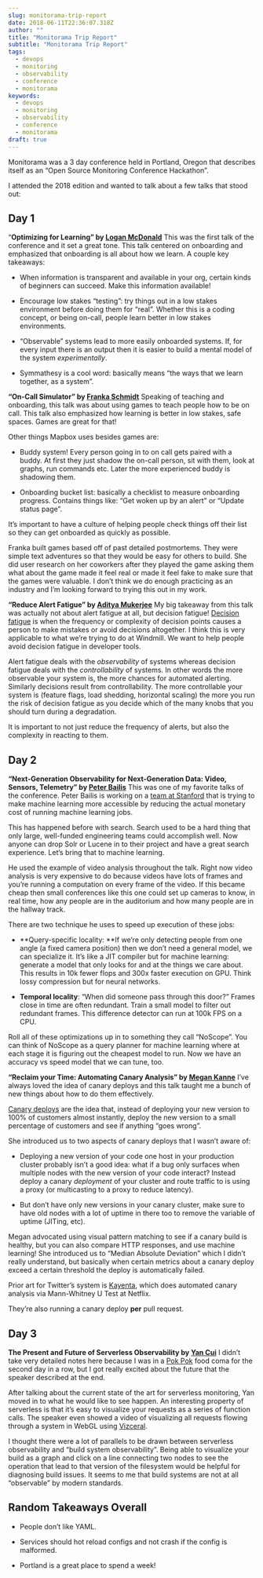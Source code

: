 ```yaml
---
slug: monitorama-trip-report
date: 2018-06-11T22:36:07.318Z
author: ""
title: "Monitorama Trip Report"
subtitle: "Monitorama Trip Report"
tags:
  - devops
  - monitoring
  - observability
  - conference
  - monitorama
keywords:
  - devops
  - monitoring
  - observability
  - conference
  - monitorama
draft: true
---
```


Monitorama was a 3 day conference held in Portland, Oregon that describes itself as an “Open Source Monitoring Conference Hackathon”.

I attended the 2018 edition and wanted to talk about a few talks that stood out:

## Day 1

“**Optimizing for Learning” by [Logan McDonald](https://twitter.com/loganmeetsworld)**
This was the first talk of the conference and it set a great tone. This talk centered on onboarding and emphasized that onboarding is all about how we learn. A couple key takeaways:

* When information is transparent and available in your org, certain kinds of beginners can succeed. Make this information available!

* Encourage low stakes “testing”: try things out in a low stakes environment before doing them for “real”. Whether this is a coding concept, or being on-call, people learn better in low stakes environments.

* “Observable” systems lead to more easily onboarded systems. If, for every input there is an output then it is easier to build a mental model of the system *experimentally*.

* Symmathesy is a cool word: basically means “the ways that we learn together, as a system”.

**“On-Call Simulator” by [Franka Schmidt](https://twitter.com/franschm)**
Speaking of teaching and onboarding, this talk was about using games to teach people how to be on call. This talk also emphasized how learning is better in low stakes, safe spaces. Games are great for that!

Other things Mapbox uses besides games are:

* Buddy system! Every person going in to on call gets paired with a buddy. At first they just shadow the on-call person, sit with them, look at graphs, run commands etc. Later the more experienced buddy is shadowing them.

* Onboarding bucket list: basically a checklist to measure onboarding progress. Contains things like: “Get woken up by an alert” or “Update status page”.

It’s important to have a culture of helping people check things off their list so they can get onboarded as quickly as possible.

Franka built games based off of past detailed postmortems. They were simple text adventures so that they would be easy for others to build. She did user research on her coworkers after they played the game asking them what about the game made it feel real or made it feel fake to make sure that the games were valuable. I don’t think we do enough practicing as an industry and I’m looking forward to trying this out in my work.

**“Reduce Alert Fatigue” by [Aditya Mukerjee](https://twitter.com/chimeracoder)**
My big takeaway from this talk was actually not about alert fatigue at all, but decision fatigue! [Decision fatigue](https://en.wikipedia.org/wiki/Decision_fatigue) is when the frequency or complexity of decision points causes a person to make mistakes or avoid decisions altogether. I think this is very applicable to what we’re trying to do at Windmill. We want to help people avoid decision fatigue in developer tools.

Alert fatigue deals with the *observability* of systems whereas decision fatigue deals with the *controllability* of systems. In other words the more observable your system is, the more chances for automated alerting. Similarly decisions result from controllability. The more controllable your system is (feature flags, load shedding, horizontal scaling) the more you run the risk of decision fatigue as you decide which of the many knobs that you should turn during a degradation.

It is important to not just reduce the frequency of alerts, but also the complexity in reacting to them.

## Day 2

**“Next-Generation Observability for Next-Generation Data: Video, Sensors, Telemetry” by [Peter Bailis](https://twitter.com/pbailis)**
This was one of my favorite talks of the conference. Peter Bailis is working on a [team at Stanford](https://dawn.cs.stanford.edu/) that is trying to make machine learning more accessible by reducing the actual monetary cost of running machine learning jobs.

This has happened before with search. Search used to be a hard thing that only large, well-funded engineering teams could accomplish well. Now anyone can drop Solr or Lucene in to their project and have a great search experience. Let’s bring that to machine learning.

He used the example of video analysis throughout the talk. Right now video analysis is very expensive to do because videos have lots of frames and you’re running a computation on every frame of the video. If this became cheap then small conferences like this one could set up cameras to know, in real time, how any people are in the auditorium and how many people are in the hallway track.

There are two technique he uses to speed up execution of these jobs:

* **Query-specific locality: **If we’re only detecting people from one angle (a fixed camera position) then we don’t need a general model, we can specialize it. It’s like a JIT compiler but for machine learning: generate a model that only looks for and at the things we care about. This results in 10k fewer flops and 300x faster execution on GPU. Think lossy compression but for neural networks.

* **Temporal locality**: “When did someone pass through this door?”
Frames close in time are often redundant. Train a small model to filter out redundant frames. This difference detector can run at 100k FPS on a CPU.

Roll all of these optimizations up in to something they call “NoScope”. You can think of NoScope as a query planner for machine learning where at each stage it is figuring out the cheapest model to run. Now we have an accuracy vs speed model that we can tune, too.

**“Reclaim your Time: Automating Canary Analysis” by [Megan Kanne](https://twitter.com/megankanne)**
I’ve always loved the idea of canary deploys and this talk taught me a bunch of new things about how to do them effectively.

[Canary deploys](https://www.infoq.com/news/2013/03/canary-release-improve-quality) are the idea that, instead of deploying your new version to 100% of customers almost instantly, deploy the new version to a small percentage of customers and see if anything “goes wrong”.

She introduced us to two aspects of canary deploys that I wasn’t aware of:

* Deploying a new version of your code one host in your production cluster probably isn’t a good idea: what if a bug only surfaces when multiple nodes with the new version of your code interact? Instead deploy a canary *deployment* of your cluster and route traffic to is using a proxy (or multicasting to a proxy to reduce latency).

* But don’t have only new versions in your canary cluster, make sure to have old nodes with a lot of uptime in there too to remove the variable of uptime (JITing, etc).

Megan advocated using visual pattern matching to see if a canary build is healthy, but you can also compare HTTP responses, and use machine learning! She introduced us to “Median Absolute Deviation” which I didn’t really understand, but basically when certain metrics about a canary deploy exceed a certain threshold the deploy is automatically failed.

Prior art for Twitter’s system is [Kayenta](https://cloudplatform.googleblog.com/2018/04/introducing-Kayenta-an-open-automated-canary-analysis-tool-from-Google-and-Netflix.html), which does automated canary analysis via Mann-Whitney U Test at Netflix.

They’re also running a canary deploy **per** pull request.

## Day 3

**The Present and Future of Serverless Observability by [Yan Cui](https://twitter.com/theburningmonk)**
I didn’t take very detailed notes here because I was in a [Pok Pok](https://pokpokdivision.com/) food coma for the second day in a row, but I got really excited about the future that the speaker described at the end.

After talking about the current state of the art for serverless monitoring, Yan moved in to what he would like to see happen. An interesting property of serverless is that it’s easy to visualize your requests as a series of function calls. The speaker even showed a video of visualizing all requests flowing through a system in WebGL using [Vizceral](https://github.com/Netflix/vizceral).

I thought there were a lot of parallels to be drawn between serverless observability and “build system observability”. Being able to visualize your build as a graph and click on a line connecting two nodes to see the operation that lead to that version of the filesystem would be helpful for diagnosing build issues. It seems to me that build systems are not at all “observable” by modern standards.

## **Random Takeaways Overall**

* People don’t like YAML.

* Services should hot reload configs and not crash if the config is malformed.

* Portland is a great place to spend a week!